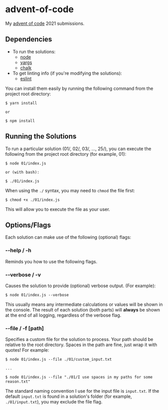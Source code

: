 # advent-of-code

My [advent of code](https://adventofcode.com/2021/) 2021 submissions.

## Dependencies
- To run the solutions:
  - [node](https://nodejs.org/en/) 
  - [yargs](http://yargs.js.org/)
  - [chalk](https://github.com/chalk/chalk)
- To get linting info (if you're modifying the solutions):
  - [eslint](https://eslint.org/)

You can install them easily by running the following command from the project root directory:

```
$ yarn install

or

$ npm install
```

## Running the Solutions

To run a particular solution (01/, 02/, 03/, ..., 25/), you can execute the following from the project root directory (for example, 01):

```
$ node 01/index.js

or (with bash):

$ ./01/index.js
```

When using the `./` syntax, you may need to `chmod` the file first:

```
$ chmod +x ./01/index.js
```

This will allow you to execute the file as your user.

## Options/Flags

Each solution can make use of the following (optional) flags:

### --help / -h

Reminds you how to use the following flags.

### --verbose / -v

Causes the solution to provide (optional) verbose output. (For example):

```
$ node 01/index.js --verbose
```

This usually means any intermediate calculations or values will be shown in the console. The result of each solution (both parts) will **always** be shown at the end of all logging, regardless of the verbose flag.

### --file / -f [path]

Specifies a custom file for the solution to process. Your path should be relative to the root directory. Spaces in the path are fine, just wrap it with quotes! For example:

```
$ node 01/index.js --file ./01/custom_input.txt

...

$ node 01/index.js --file "./01/I use spaces in my paths for some reason.txt"
```

The standard naming convention I use for the input file is `input.txt`. If the default `input.txt` is found in a solution's folder (for example, `./01/input.txt`), you may exclude the file flag.